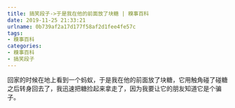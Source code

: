 ```yaml
---
title: 搞笑段子->于是我在他的前面放了块糖 | 糗事百科
date: 2019-11-25 21:33:21
urlname: 0b739af2a17d177f58af2d1fee4fe57c
tags: 
- 糗事百科
categories:
- 糗事百科
- 搞笑段子
---
```

回家的时候在地上看到一个蚂蚁，于是我在他的前面放了块糖，它用触角碰了碰糖之后转身回去了，我迅速把糖捡起来拿走了，因为我要让它的朋友知道它是个骗子。


